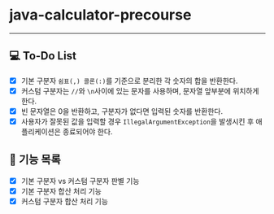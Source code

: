 # java-calculator-precourse

-------

## 💻 To-Do List
- [x] 기본 구분자 `쉼표(,) 콜론(:)`를 기준으로 분리한 각 숫자의 합을 반환한다.
- [x] 커스텀 구분자는 `//`와 `\n`사이에 있는 문자를 사용하며, 문자열 앞부분에 위치하게 한다.
- [x] 빈 문자열은 0을 반환하고, 구분자가 없다면 입력된 숫자를 반환한다.
- [x] 사용자가 잘못된 값을 입력할 경우 `IllegalArgumentException`을 발생시킨 후 애플리케이션은 종료되어야 한다.

## 🎯 기능 목록
- [x] 기본 구분자 vs 커스텀 구분자 판별 기능
- [x] 기본 구분자 합산 처리 기능
- [x] 커스텀 구분자 합산 처리 기능